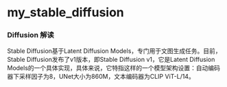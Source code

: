 # my_stable_diffusion


### Diffusion 解读

Stable Diffusion基于Latent Diffusion Models，专门用于文图生成任务。目前，Stable Diffusion发布了v1版本，即Stable Diffusion v1，它是Latent Diffusion Models的一个具体实现，具体来说，它特指这样的一个模型架构设置：自动编码器下采样因子为8，UNet大小为860M，文本编码器为CLIP ViT-L/14。






